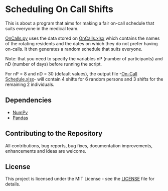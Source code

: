 # Scheduling On Call Shifts
This is about a program that aims for making a fair on-call schedule that suits everyone in the medical team. 

[OnCalls.py](OnCalls.py) uses the data stored on [OnCalls.xlsx](OnCalls.xlsx) which contains the names of the rotating residents and the dates on which they do not prefer having on-calls. It then generates a random schedule that suits everyone. 

Note: that you need to specify the variables nP (number of participants) and nD (number of days) before running the script.

For nP = 8 and nD = 30 (default values), the output file -[On-Call Schedule.xlsx](On-Call%20Schedule.xlsx)- will contain 4 shifts for 6 random persons and 3 shifts for the remaining 2 individuals. 

## Dependencies
* [NumPy](https://www.numpy.org/)
* [Pandas](https://pandas.pydata.org/)

## Contributing to the Repository
All contributions, bug reports, bug fixes, documentation improvements, enhancements and ideas are welcome.

## License
This project is licensed under the MIT License - see the [LICENSE](LICENSE) file for details.

